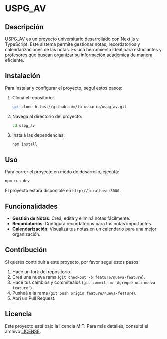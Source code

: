 # USPG_AV

## Descripción

USPG_AV es un proyecto universitario desarrollado con Next.js y TypeScript. Este sistema permite gestionar notas, recordatorios y calendarizaciones de las notas. Es una herramienta ideal para estudiantes y profesores que buscan organizar su información académica de manera eficiente.

## Instalación

Para instalar y configurar el proyecto, seguí estos pasos:

1. Cloná el repositorio:

   ```bash
   git clone https://github.com/tu-usuario/uspg_av.git
   ```

2. Navegá al directorio del proyecto:

   ```bash
   cd uspg_av
   ```

3. Instalá las dependencias:

   ```bash
   npm install
   ```

## Uso

Para correr el proyecto en modo de desarrollo, ejecutá:

```bash
npm run dev
```

El proyecto estará disponible en `http://localhost:3000`.

## Funcionalidades

- **Gestión de Notas**: Creá, editá y eliminá notas fácilmente.
- **Recordatorios**: Configurá recordatorios para tus notas importantes.
- **Calendarización**: Visualizá tus notas en un calendario para una mejor organización.

## Contribución

Si querés contribuir a este proyecto, por favor seguí estos pasos:

1. Hacé un fork del repositorio.
2. Creá una nueva rama (`git checkout -b feature/nueva-feature`).
3. Hacé tus cambios y commitealos (`git commit -m 'Agregué una nueva feature'`).
4. Pusheá a la rama (`git push origin feature/nueva-feature`).
5. Abrí un Pull Request.

## Licencia

Este proyecto está bajo la licencia MIT. Para más detalles, consultá el archivo [LICENSE](LICENSE).
